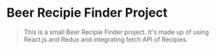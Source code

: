 # Beer Recipie Finder Project

> This is a small Beer Recipie Finder project. It's made up of using React.js and Redux and integrating fetch  API of Recipies.
